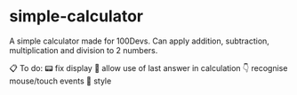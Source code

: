 # simple-calculator

A simple calculator made for 100Devs. Can apply addition, subtraction, multiplication and division to 2 numbers. 

📋 To do:
📟 fix display
🙋 allow use of last answer in calculation
👇 recognise mouse/touch events
🎀 style
